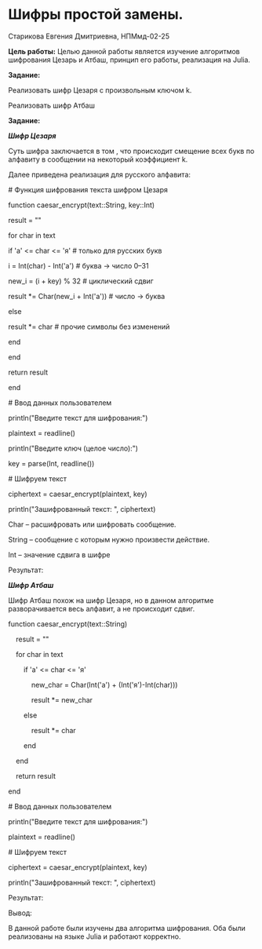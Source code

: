 # Шифры простой замены.

Старикова Евгения Дмитриевна, НПМмд-02-25

**Цель работы:** Целью данной работы является изучение алгоритмов шифрования Цезарь и Атбаш, принцип его работы, реализация на Julia.

**Задание:**

Реализовать шифр Цезаря с произвольным ключом k.

Реализовать шифр Атбаш

**Задание:**

**_Шифр Цезаря_**

Суть шифра заключается в том , что происходит смещение всех букв по алфавиту в сообщении на некоторый коэффициент k.

Далее приведена реализация для русского алфавита:

\# Функция шифрования текста шифром Цезаря

function caesar_encrypt(text::String, key::Int)

result = ""

for char in text

if 'а' <= char <= 'я' # только для русских букв

i = Int(char) - Int('а') # буква → число 0–31

new_i = (i + key) % 32 # циклический сдвиг

result \*= Char(new_i + Int('а')) # число → буква

else

result \*= char # прочие символы без изменений

end

end

return result

end

\# Ввод данных пользователем

println("Введите текст для шифрования:")

plaintext = readline()

println("Введите ключ (целое число):")

key = parse(Int, readline())

\# Шифруем текст

ciphertext = caesar_encrypt(plaintext, key)

println("Зашифрованный текст: ", ciphertext)

Char – расшифровать или шифровать сообщение.

String – сообщение с которым нужно произвести действие.

Int – значение сдвига в шифре

Результат:

**_Шифр Атбаш_**

Шифр Атбаш похож на шифр Цезаря, но в данном алгоритме разворачивается весь алфавит, а не происходит сдвиг.

function caesar_encrypt(text::String)

&nbsp;   result = ""

&nbsp;   for char in text

&nbsp;       if 'а' <= char <= 'я'  

&nbsp;           new_char = Char(Int('а') + (Int('я')-Int(char)))

&nbsp;           result \*= new_char

&nbsp;       else

&nbsp;           result \*= char  

&nbsp;       end

&nbsp;   end

&nbsp;   return result

end

\# Ввод данных пользователем

println("Введите текст для шифрования:")

plaintext = readline()

\# Шифруем текст

ciphertext = caesar_encrypt(plaintext, key)

println("Зашифрованный текст: ", ciphertext)

Результат:

Вывод:

В данной работе были изучены два алгоритма шифрования. Оба были реализованы на языке Julia и работают корректно.
